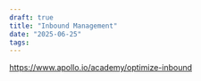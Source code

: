 ```yaml
---
draft: true
title: "Inbound Management"
date: "2025-06-25"
tags: 
---
```

https://www.apollo.io/academy/optimize-inbound